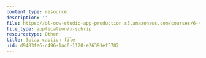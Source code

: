 ```yaml
---
content_type: resource
description: ''
file: https://ol-ocw-studio-app-production.s3.amazonaws.com/courses/6-450-principles-of-digital-communications-i-fall-2006/d9483fe6c4961ac01120e26391ef5782_kJR59TZz1CI.srt
file_type: application/x-subrip
resourcetype: Other
title: 3play caption file
uid: d9483fe6-c496-1ac0-1120-e26391ef5782
---
```

